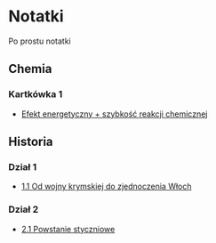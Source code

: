 # Notatki

Po prostu notatki

## Chemia

### Kartkówka 1

-   [Efekt energetyczny + szybkość reakcji chemicznej](https://github.com/Szkolne-projekty/notatki/blob/main/Chemia/Kartkówka%2006.10.pdf)

## Historia

### Dział 1

-   [1.1 Od wojny krymskiej do zjednoczenia Włoch](https://github.com/Szkolne-projekty/notatki/blob/main/Historia/1/1/1.1%20Od%20wojny%20krymskiej%20do%20zjednoczenia%20W%C5%82och.pdf)

### Dział 2

-   [2.1 Powstanie styczniowe](https://github.com/Szkolne-projekty/notatki/blob/main/Historia/2/1/2.1%20Powstanie%20styczniowe.pdf)
